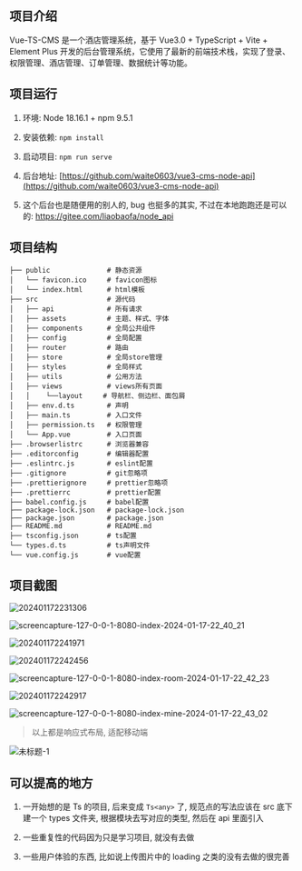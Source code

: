 ## 项目介绍

Vue-TS-CMS 是一个酒店管理系统，基于 Vue3.0 + TypeScript + Vite + Element Plus 开发的后台管理系统，它使用了最新的前端技术栈，实现了登录、权限管理、酒店管理、订单管理、数据统计等功能。

## 项目运行

1. 环境: Node 18.16.1 + npm 9.5.1

2. 安装依赖: `npm install`

3. 启动项目: `npm run serve`

4. 后台地址: [https://github.com/waite0603/vue3-cms-node-api](https://github.com/waite0603/vue3-cms-node-api)

5. 这个后台也是随便用的别人的, bug 也挺多的其实, 不过在本地跑跑还是可以的: https://gitee.com/liaobaofa/node_api

## 项目结构 

```
├── public              # 静态资源
│   └── favicon.ico     # favicon图标
│   └── index.html      # html模板
├── src                 # 源代码
│   ├── api             # 所有请求
│   ├── assets          # 主题、样式、字体
│   ├── components      # 全局公共组件
│   ├── config          # 全局配置
│   ├── router          # 路由
│   ├── store           # 全局store管理
│   ├── styles          # 全局样式
│   ├── utils           # 公用方法
│   ├── views           # views所有页面
│   │    └──layout     # 导航栏、侧边栏、面包屑
│   ├── env.d.ts        # 声明
│   ├── main.ts         # 入口文件
│   ├── permission.ts   # 权限管理
│   └── App.vue         # 入口页面
├── .browserlistrc      # 浏览器兼容
├── .editorconfig       # 编辑器配置
├── .eslintrc.js        # eslint配置
├── .gitignore          # git忽略项
├── .prettierignore     # prettier忽略项
├── .prettierrc         # prettier配置
├── babel.config.js     # babel配置
├── package-lock.json   # package-lock.json
├── package.json        # package.json
├── README.md           # README.md
├── tsconfig.json       # ts配置
└── types.d.ts          # ts声明文件
└── vue.config.js       # vue配置
```

## 项目截图

![202401172231306](https://github.com/waite0603/vue3-ts-cms/assets/75354124/3e09664a-048d-4aef-a3fb-5f89145179db)

![screencapture-127-0-0-1-8080-index-2024-01-17-22_40_21](https://github.com/waite0603/vue3-ts-cms/assets/75354124/260e1117-817a-4989-bbdd-f927f1f899bf)

![202401172241971](https://github.com/waite0603/vue3-ts-cms/assets/75354124/265836bc-5e32-4d2f-87fb-5a294d8bc7ab)

![202401172242456](https://github.com/waite0603/vue3-ts-cms/assets/75354124/5940a7d8-2649-4e37-a958-aad22bafb249)

![screencapture-127-0-0-1-8080-index-room-2024-01-17-22_42_23](https://github.com/waite0603/vue3-ts-cms/assets/75354124/506dee19-d1b8-4b33-a142-42d3bd14a7e8)

![202401172242917](https://github.com/waite0603/vue3-ts-cms/assets/75354124/ee29fa1f-c72b-4211-8367-2bdfd5beb045)

![screencapture-127-0-0-1-8080-index-mine-2024-01-17-22_43_02](https://github.com/waite0603/vue3-ts-cms/assets/75354124/a5eff515-cc53-406e-9365-be088d99e250)

> 以上都是响应式布局, 适配移动端

![未标题-1](https://github.com/waite0603/vue3-ts-cms/assets/75354124/a3da11eb-dc97-4ba2-9d8d-4399a64fe86a)

## 可以提高的地方

1. 一开始想的是 Ts 的项目, 后来变成 `Ts<any>` 了, 规范点的写法应该在 src 底下建一个 types 文件夹, 根据模块去写对应的类型, 然后在 api 里面引入

2. 一些重复性的代码因为只是学习项目, 就没有去做

3. 一些用户体验的东西, 比如说上传图片中的 loading 之类的没有去做的很完善
